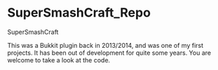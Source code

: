 SuperSmashCraft_Repo
====================

SuperSmashCraft

This was a Bukkit plugin back in 2013/2014, and was one of my first projects. 
It has been out of development for quite some years.
You are welcome to take a look at the code.
